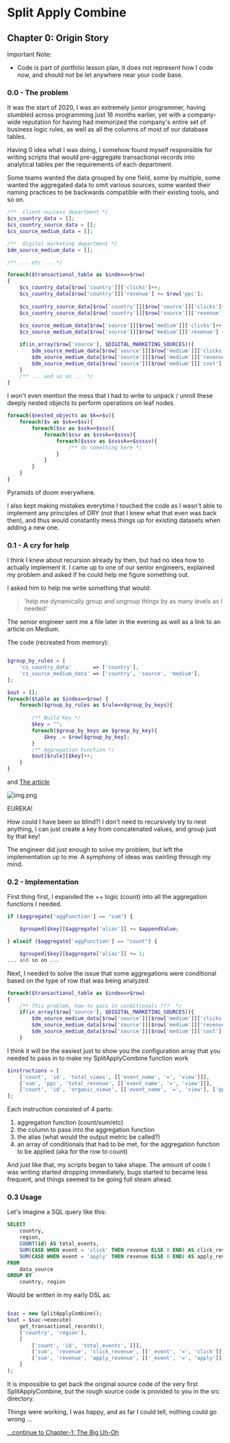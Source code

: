 # Split Apply Combine
## Chapter 0: Origin Story

Important Note:
- Code is part of portfolio lesson plan, it does not represent how I code now, and should not be let anywhere near your code base.


### 0.0 - The problem

It was the start of 2020, I was an extremely junior programmer, having stumbled across programming just 16 months earlier, yet with a company-wide reputation for having had memorized the company's entire set of business logic rules, as well as all the columns of most of our database tables.

Having 0 idea what I was doing, I somehow found myself responsible for writing scripts that would pre-aggregate transactional records into analytical tables per the requirements of each department.

Some teams wanted the data grouped by one field, some by multiple, some wanted the aggregated data to omit various sources, some wanted their naming practices to be backwards compatible with their existing tools, and so on.

```php
/**  client-success department */
$cs_country_data = [];
$cs_country_source_data = [];
$cs_source_medium_data = [];

/**  digital marketing department */
$dm_source_medium_data = [];

/** ... etc ... */

foreach($transactional_table as $index=>$row)
{
    $cs_country_data[$row['country']]['clicks']++;
    $cs_country_data[$row['country']]['revenue'] += $row['ppc'];
    
    $cs_country_source_data[$row['country']][$row['source']]['clicks']++;
    $cs_country_source_data[$row['country']][$row['source']]['revenue'] += $row['ppc'];
        
    $cs_source_medium_data[$row['source']][$row['medium']]['clicks']++;
    $cs_source_medium_data[$row['source']][$row['medium']]['revenue'] += $row['ppc'];

    if(in_array($row['source'], $DIGITAL_MARKETING_SOURCES)){
        $dm_source_medium_data[$row['source']][$row['medium']]['clicks']++;
        $dm_source_medium_data[$row['source']][$row['medium']]['revenue'] += $row['ppc'];
        $dm_source_medium_data[$row['source']][$row['medium']]['cost'] += $row['cost'];    
    }   
    /** ... and so on ... */    
}
```
I won't even mention the mess that I had to write to unpack / unroll these deeply nested objects to perform operations on leaf nodes.

```php
foreach($nested_objects as $k=>$v){
    foreach($v as $sk=>$sv){
        foreach($sv as $ssk=>$ssv){
            foreach($ssv as $sssk=>$sssv){
                foreach($sssv as $ssssk=>$ssssv){
                    /** do something here */
                }
            }
        }        
    }
}
```
Pyramids of doom everywhere. 

I also kept making mistakes everytime I touched the code as I wasn't able to implement any principles of DRY (not that I knew what that even was back then), and thus would constantly mess things up for existing datasets when adding a new one.

### 0.1 - A cry for help

I think I knew about recursion already by then, but had no idea how to actually implement it. I came up to one of our senior engineers, explained my problem and asked if he could help me figure something out.

I asked him to help me write something that would:

> 'help me dynamically group and ungroup things by as many levels as I needed'

The senior engineer sent me a file later in the evening as well as a link to an article on Medium.

The code (recreated from memory):

```php

$group_by_rules = [
    'cs_country_data'       => ['country'],
    'cs_source_medium_data' => ['country', 'source', 'medium'],
];

$out = [];
foreach($table as $index=>$row) {
    foreach($group_by_rules as $rule=>$group_by_keys){
        
        /** Build Key */
        $key = "";
        foreach($group_by_keys as $group_by_key){
            $key .= $row[$group_by_key];
        }
        /** Aggregation Function */        
        $out[$rule][$key]++;    
    }
}
```
and [The article](https://medium.com/analytics-vidhya/split-apply-combine-strategy-for-data-mining-4fd6e2a0cc99)

![img.png](assets/img.png)

EUREKA! 

How could I have been so blind?! I don't need to recursively try to nest anything, I can just create a key from concatenated values, and group just by that key!

The engineer did just enough to solve my problem, but left the implementation up to me. A symphony of ideas was swirling through my mind.

### 0.2 - Implementation

First thing first, I expanded the ++ logic (count) into all the aggregation functions I needed. 


```php
if ($aggregate['aggFunction'] == "sum") {

    $grouped[$key][$aggregate['alias']] += $appendValue;

} elseif ($aggregate['aggFunction'] == "count") {

    $grouped[$key][$aggregate['alias']] += 1;
... and so on ...
```

Next, I needed to solve the issue that some aggregations were conditional based on the type of row that was being analyzed 

```php
foreach($transactional_table as $index=>$row)
{
    /** This problem, how to pass in conditionals ???  */
    if(in_array($row['source'], $DIGITAL_MARKETING_SOURCES)){
        $dm_source_medium_data[$row['source']][$row['medium']]['clicks']++;
        $dm_source_medium_data[$row['source']][$row['medium']]['revenue'] += $row['ppc'];
        $dm_source_medium_data[$row['source']][$row['medium']]['cost'] += $row['cost'];    
    }
```

I think it will be the easiest just to show you the configuration array that you needed to pass in to make my SplitApplyCombine function work

```php
$instructions = [
    ['count', 'id', 'total_views', [['event_name', '=', 'view']]],
    ['sum', 'ppc', 'total_revenue', [['event_name', '=', 'view']]],    
    ['count', 'id', 'organic_views', [['event_name', '=', 'view'], ['ppc', '=', 0]]],
];
```

Each instruction consisted of 4 parts:
1. aggregation function (count/sum/etc)
2. the column to pass into the aggregation function 
3. the alias (what would the output metric be called?)
4. an array of conditionals that had to be met, for the aggregation function to be applied (aka for the row to count)


And just like that, my scripts began to take shape. The amount of code I was writing started dropping immediately, bugs started to became less frequent, and things seemed to be going full steam ahead.


### 0.3 Usage

Let's imagine a SQL query like this:

```sql
SELECT
    country, 
    region,
    COUNT(id) AS total_events,
    SUM(CASE WHEN event = 'click' THEN revenue ELSE 0 END) AS click_revenue,
    SUM(CASE WHEN event = 'apply' THEN revenue ELSE 0 END) AS apply_revenue
FROM
    data_source
GROUP BY
    country, region
```
Would be written in my early DSL as:
```php

$sac = new SplitApplyCombine();
$out = $sac->execute(
    get_transactional_records(),
    ['country', 'region'],
    [
        ['count', 'id', 'total_events', []],
        ['sum', 'revenue', 'click_revenue', [['_event', '=', 'click']]],
        ['sum', 'revenue', 'apply_revenue', [['_event', '=', 'apply']]],
    ]
);
```

It is impossible to get back the original source code of the very first SplitApplyCombine, but the rough source code is provided to you in the src directory.

Things were working, I was happy, and as far I could tell, nothing could go wrong ...

[...continue to Chapter-1: The Big Uh-Oh](https://github.com/miarez/SplitApplyCombine/tree/main/Chapter-1-The-Big-Uh-Oh)

